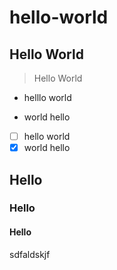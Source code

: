 # hello-world
Hello World
---
> Hello World

- helllo world
+ world hello

- [ ] hello world
- [x] world hello

## Hello
### Hello
#### Hello
sdfaldskjf
